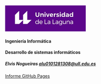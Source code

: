 ![Logo](img/logo.jpg)

#### Ingeniería Informática
#### Desarrollo de sistemas informáticos
##### Elvis Nogueiras alu0101281308@ull.edu.es

[Informe GitHub Pages](https://ull-esit-inf-dsi-2021.github.io/ull-esit-inf-dsi-20-21-prct08-filesystem-notes-app-alu0101281308/)
